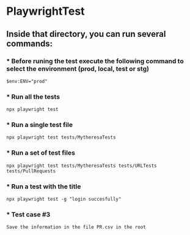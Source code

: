 # PlaywrightTest

## Inside that directory, you can run several commands:

### * Before runing the test execute the following command to select the environment (prod, local, test or stg)
    $env:ENV="prod"

### * Run all the tests
    npx playwright test

### * Run a single test file
    npx playwright test tests/MytheresaTests

### * Run a set of test files
    npx playwright test tests/MytheresaTests tests/URLTests tests/PullRequests

### * Run a test with the title
    npx playwright test -g "login succesfully"

### * Test case #3
    Save the information in the file PR.csv in the root